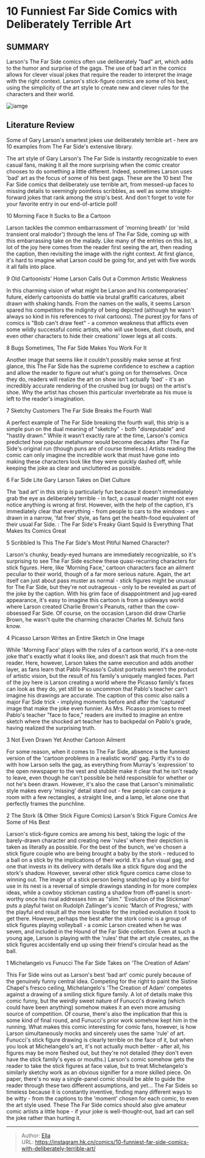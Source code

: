# 10 Funniest Far Side Comics with Deliberately Terrible Art


## SUMMARY 


 Larson&#39;s 
The Far Side
 comics often use deliberately &#34;bad&#34; art, which adds to the humor and surprise of the gags. 
 The use of bad art in the comics allows for clever visual jokes that require the reader to interpret the image with the right context. 
 Larson&#39;s stick-figure comics are some of his best, using the simplicity of the art style to create new and clever rules for the characters and their world. 

![iamge](https://static1.srcdn.com/wordpress/wp-content/uploads/2023/11/far-side-terrible-art.jpg)

## Literature Review

Some of Gary Larson&#39;s smartest jokes use deliberately terrible art - here are 10 examples from The Far Side&#39;s extensive library.




The art style of Gary Larson&#39;s The Far Side is instantly recognizable to even casual fans, making it all the more surprising when the comic creator chooses to do something a little different. Indeed, sometimes Larson uses &#39;bad&#39; art as the focus of some of his best gags.
These are the 10 best The Far Side comics that deliberately use terrible art, from messed-up faces to missing details to seemingly pointless scribbles, as well as some straight-forward jokes that rank among the strip&#39;s best. And don&#39;t forget to vote for your favorite entry in our end-of-article poll!









 








 10  Morning Face 
It Sucks to Be a Cartoon

        

Larson tackles the common embarrassment of &#39;morning breath&#39; (or &#39;mild transient oral malodor&#39;) through the lens of The Far Side, coming up with this embarrassing take on the malady. Like many of the entries on this list, a lot of the joy here comes from the reader first seeing the art, then reading the caption, then revisiting the image with the right context. At first glance, it&#39;s hard to imagine what Larson could be going for, and yet with five words it all falls into place.





 9  Old Cartoonists&#39; Home 
Larson Calls Out a Common Artistic Weakness

        

In this charming vision of what might be Larson and his contemporaries&#39; future, elderly cartoonists do battle via brutal graffiti caricatures, albeit drawn with shaking hands. From the names on the walls, it seems Larson spared his competitors the indignity of being depicted (although he wasn&#39;t always so kind in his references to rival cartoons). The purest joy for fans of comics is &#34;Bob can&#39;t draw feet&#34; - a common weakness that afflicts even some wildly successful comic artists, who will use boxes, dust clouds, and even other characters to hide their creations&#39; lower legs at all costs.





 8  Bugs 
Sometimes, The Far Side Makes You Work For It
        

Another image that seems like it couldn&#39;t possibly make sense at first glance, this The Far Side has the supreme confidence to eschew a caption and allow the reader to figure out what&#39;s going on for themselves. Once they do, readers will realize the art on show isn&#39;t actually &#39;bad&#39; - it&#39;s an incredibly accurate rendering of the crushed bug (or bugs) on the artist&#39;s shoe. Why the artist has chosen this particular invertebrate as his muse is left to the reader&#39;s imagination.





 7  Sketchy Customers 
The Far Side Breaks the Fourth Wall

        

A perfect example of The Far Side breaking the fourth wall, this strip is a simple pun on the dual meaning of &#34;sketchy&#34; - both &#34;disreputable&#34; and &#34;hastily drawn.&#34; While it wasn&#39;t exactly rare at the time, Larson&#39;s comics predicted how popular metahumor would become decades after The Far Side&#39;s original run (though puns are of course timeless.) Artists reading the comic can only imagine the incredible work that must have gone into making these characters look like they were quickly dashed off, while keeping the joke as clear and uncluttered as possible.





 6  Far Side Lite 
Gary Larson Takes on Diet Culture

        

The &#39;bad art&#39; in this strip is particularly fun because it doesn&#39;t immediately grab the eye as deliberately terrible - in fact, a casual reader might not even notice anything is wrong at first. However, with the help of the caption, it&#39;s immediately clear that everything - from people to cars to the windows - are drawn in a narrow, &#39;fat free&#39; style, as fans get the health-food equivalent of their usual Far Side.
 : The Far Side&#39;s Freaky Giant Squid Is Everything That Makes Its Comics Great





 5  Scribbled 
Is This The Far Side&#39;s Most Pitiful Named Character?

        

Larson&#39;s chunky, beady-eyed humans are immediately recognizable, so it&#39;s surprising to see The Far Side eschew these quasi-recurring characters for stick figures. Here, like &#39;Morning Face,&#39; cartoon characters face an ailment peculiar to their world, though of a far more serious nature.
Again, the art itself can just about pass muster as normal - stick figures might be unusual for The Far Side, but they&#39;re not outrageous - only to be revealed as part of the joke by the caption. With his grim face of disappointment and jug-eared appearance, it&#39;s easy to imagine this cartoon is from a sideways world where Larson created Charlie Brown&#39;s Peanuts, rather than the cow-obsessed Far Side. Of course, on the occasion Larson did draw Charlie Brown, he wasn&#39;t quite the charming character Charles M. Schulz fans know.





 4  Picasso 
Larson Writes an Entire Sketch in One Image

        

While &#39;Morning Face&#39; plays with the rules of a cartoon world, it&#39;s a one-note joke that&#39;s exactly what it looks like, and doesn&#39;t ask that much from the reader. Here, however, Larson takes the same execution and adds another layer, as fans learn that Pablo Picasso&#39;s Cubist portraits weren&#39;t the product of artistic vision, but the result of his family&#39;s uniquely mangled faces. Part of the joy here is Larson creating a world where the Picasso family&#39;s faces can look as they do, yet still be so uncommon that Pablo&#39;s teacher can&#39;t imagine his drawings are accurate.
The caption of this comic also nails a major Far Side trick - implying moments before and after the &#39;captured&#39; image that make the joke even funnier. As Mrs. Picasso promises to meet Pablo&#39;s teacher &#34;face to face,&#34; readers are invited to imagine an entire sketch where the shocked art teacher has to backpedal on Pablo&#39;s grade, having realized the surprising truth.





 3  Not Even Drawn Yet 
Another Cartoon Ailment

        

For some reason, when it comes to The Far Side, absence is the funniest version of the &#39;cartoon problems in a realistic world&#39; gag. Partly it&#39;s to do with how Larson sells the gag, as everything from Murray&#39;s &#39;expression&#39; to the open newspaper to the vest and stubble make it clear that he isn&#39;t ready to leave, even though he can&#39;t possible be held responsible for whether or not he&#39;s been drawn. However, it&#39;s also the case that Larson&#39;s minimalistic style makes every &#39;missing&#39; detail stand out - few people can conjure a room with a few rectangles, a straight line, and a lamp, let alone one that perfectly frames the punchline.





 2  The Stork (&amp; Other Stick Figure Comics) 
Larson&#39;s Stick Figure Comics Are Some of His Best


 







Larson&#39;s stick-figure comics are among his best, taking the logic of the barely-drawn character and creating new &#39;rules&#39; where their depiction is taken as literally as possible. For the best of the bunch, we&#39;ve chosen a stick figure couple who are being brought a baby by the stork - reduced to a ball on a stick by the implications of their world. It&#39;s a fun visual gag, and one that invests in its delivery with details like a stick figure dog and the stork&#39;s shadow.
However, several other stick figure comics came close to winning out. The image of a stick person being snatched up by a bird for use in its nest is a reversal of simple drawings standing in for more complex ideas, while a cowboy stickman casting a shadow from off-panel is snort-worthy once his rival addresses him as &#34;slim.&#34; &#39;Evolution of the Stickman&#39; puts a playful twist on Rudolph Zallinger&#39;s iconic &#39;March of Progress,&#39; with the playful end result all the more lovable for the implied evolution it took to get there.
However, perhaps the best after the stork comic is a group of stick figures playing volleyball - a comic Larson created when he was seven, and included in the Hound of the Far Side collection. Even at such a young age, Larson is playing with the &#39;rules&#39; that the art style creates, as the stick figures accidentally end up using their friend&#39;s circular head as the ball.





 1  Michelangelo vs Funucci 
The Far Side Takes on &#39;The Creation of Adam&#39;

        

This Far Side wins out as Larson&#39;s best &#39;bad art&#39; comic purely because of the genuinely funny central idea. Competing for the right to paint the Sistine Chapel&#39;s fresco ceiling, Michelangelo&#39;s &#39;The Creation of Adam&#39; competes against a drawing of a smiling stick figure family. A lot of details make this comic funny, but the weirdly sweet nature of Funucci&#39;s drawing (which could have been anything) somehow makes it an even more amusing source of competition. Of course, there&#39;s also the implication that this is some kind of final round, and Funucci&#39;s prior work somehow kept him in the running.
What makes this comic interesting for comic fans, however, is how Larson simultaneously mocks and sincerely uses the same &#39;rule&#39; of art. Funucci&#39;s stick figure drawing is clearly terrible on the face of it, but when you look at Michelangelo&#39;s art, it&#39;s not actually much better - after all, his figures may be more fleshed out, but they&#39;re not detailed (they don&#39;t even have the stick family&#39;s eyes or mouths.) Larson&#39;s comic somehow gets the reader to take the stick figures at face value, but to treat Michelangelo&#39;s similarly sketchy work as an obvious signifier for a more skilled piece. On paper, there&#39;s no way a single-panel comic should be able to guide the reader through these two different assumptions, and yet...
The Far Sideis so timeless because it is constantly inventive, finding many different ways to be witty - from the captions to the &#39;moment&#39; chosen for each comic, to even the art style used. These The Far Side comics should also give amateur comic artists a little hope - if your joke is well-thought-out, bad art can sell the joke rather than hurting it.

---

> Author: [Ella](https://instagram.hk.cn/)  
> URL: https://instagram.hk.cn/comics/10-funniest-far-side-comics-with-deliberately-terrible-art/  

